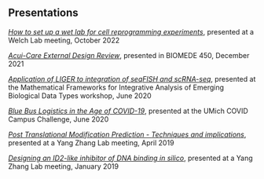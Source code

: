 ## Presentations

*[How to set up a wet lab for cell reprogramming experiments](files/welch_presentation.pdf)*, presented at a Welch Lab meeting, October 2022

*[Acui-Care External Design Review](files/design_presentation.pdf)*, presented in BIOMEDE 450, December 2021

*[Application of LIGER to integration of seqFISH and scRNA-seq](files/birs_presentation.pdf)*, presented at the Mathematical Frameworks for Integrative Analysis of Emerging Biological Data Types workshop, June 2020

*[Blue Bus Logistics in the Age of COVID-19](files/covid_presentation.pdf)*, presented at the UMich COVID Campus Challenge, June 2020

*[Post Translational Modification Prediction - Techniques and implications](files/ptm_presentation.pdf)*, presented at a Yang Zhang Lab meeting, April 2019

*[Designing an ID2-like inhibitor of DNA binding in silico](files/protein_presentation.pdf)*, presented at a Yang Zhang Lab meeting, January 2019


